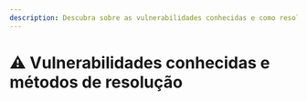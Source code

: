 ```yaml
---
description: Descubra sobre as vulnerabilidades conhecidas e como resolvê-las.
---
```


# ⚠️ Vulnerabilidades conhecidas e métodos de resolução
